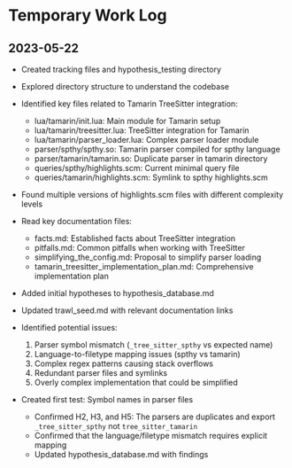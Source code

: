# Temporary Work Log

## 2023-05-22
- Created tracking files and hypothesis_testing directory
- Explored directory structure to understand the codebase
- Identified key files related to Tamarin TreeSitter integration:
  - lua/tamarin/init.lua: Main module for Tamarin setup
  - lua/tamarin/treesitter.lua: TreeSitter integration for Tamarin
  - lua/tamarin/parser_loader.lua: Complex parser loader module
  - parser/spthy/spthy.so: Tamarin parser compiled for spthy language
  - parser/tamarin/tamarin.so: Duplicate parser in tamarin directory
  - queries/spthy/highlights.scm: Current minimal query file
  - queries/tamarin/highlights.scm: Symlink to spthy highlights.scm
- Found multiple versions of highlights.scm files with different complexity levels
- Read key documentation files:
  - facts.md: Established facts about TreeSitter integration
  - pitfalls.md: Common pitfalls when working with TreeSitter
  - simplifying_the_config.md: Proposal to simplify parser loading
  - tamarin_treesitter_implementation_plan.md: Comprehensive implementation plan
- Added initial hypotheses to hypothesis_database.md
- Updated trawl_seed.md with relevant documentation links
- Identified potential issues:
  1. Parser symbol mismatch (`_tree_sitter_spthy` vs expected name)
  2. Language-to-filetype mapping issues (spthy vs tamarin)
  3. Complex regex patterns causing stack overflows
  4. Redundant parser files and symlinks
  5. Overly complex implementation that could be simplified

- Created first test: Symbol names in parser files
  - Confirmed H2, H3, and H5: The parsers are duplicates and export `_tree_sitter_spthy` not `tree_sitter_tamarin`
  - Confirmed that the language/filetype mismatch requires explicit mapping
  - Updated hypothesis_database.md with findings


